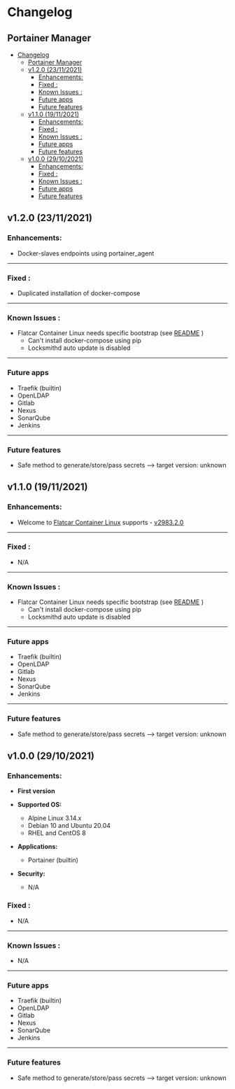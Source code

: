 # Changelog
## Portainer Manager


- [Changelog](#changelog)
  - [Portainer Manager](#portainer-manager)
  - [v1.2.0 (23/11/2021)](#v120-23112021)
    - [Enhancements:](#enhancements)
    - [Fixed :](#fixed-)
    - [Known Issues :](#known-issues-)
    - [Future apps](#future-apps)
    - [Future features](#future-features)
  - [v1.1.0 (19/11/2021)](#v110-19112021)
    - [Enhancements:](#enhancements-1)
    - [Fixed :](#fixed--1)
    - [Known Issues :](#known-issues--1)
    - [Future apps](#future-apps-1)
    - [Future features](#future-features-1)
  - [v1.0.0 (29/10/2021)](#v100-29102021)
    - [Enhancements:](#enhancements-2)
    - [Fixed :](#fixed--2)
    - [Known Issues :](#known-issues--2)
    - [Future apps](#future-apps-2)
    - [Future features](#future-features-2)

## v1.2.0 (23/11/2021)
### Enhancements:

- Docker-slaves endpoints using portainer_agent

---

### Fixed :

- Duplicated installation of docker-compose

---

### Known Issues :

- Flatcar Container Linux needs specific bootstrap (see [README](README.md) )
  - Can't install docker-compose using pip
  - Locksmithd auto update is disabled

---

### Future apps

- Traefik (builtin)
- OpenLDAP
- Gitlab
- Nexus
- SonarQube
- Jenkins

---

### Future features

- Safe method to generate/store/pass secrets --> target version: unknown

## v1.1.0 (19/11/2021)
### Enhancements:

- Welcome to [Flatcar Container Linux](https://www.flatcar-linux.org/) supports - [v2983.2.0](https://www.flatcar-linux.org/releases/#release-2983.2.0)

---

### Fixed :

- N/A

---

### Known Issues :

- Flatcar Container Linux needs specific bootstrap (see [README](README.md) )
  - Can't install docker-compose using pip
  - Locksmithd auto update is disabled

---

### Future apps

- Traefik (builtin)
- OpenLDAP
- Gitlab
- Nexus
- SonarQube
- Jenkins

---

### Future features

- Safe method to generate/store/pass secrets --> target version: unknown


## v1.0.0 (29/10/2021)
### Enhancements:

- **First version**

- **Supported OS:**
  - Alpine Linux 3.14.x
  - Debian 10 and Ubuntu 20.04
  - RHEL and CentOS 8
- **Applications:**
  - Portainer (builtin)
- **Security:**
  - N/A

### Fixed :

- N/A

---

### Known Issues :

- N/A

---

### Future apps

- Traefik (builtin)
- OpenLDAP
- Gitlab
- Nexus
- SonarQube
- Jenkins

---

### Future features

- Safe method to generate/store/pass secrets --> target version: unknown
